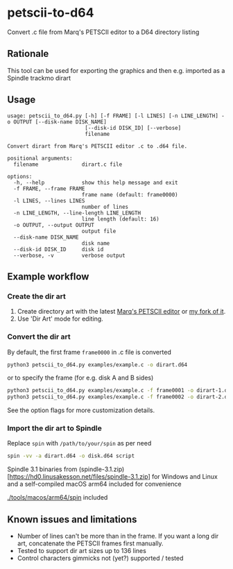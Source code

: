 # petscii-to-d64

Convert .c file from Marq's PETSCII editor to a D64 directory listing

## Rationale

This tool can be used for exporting the graphics and then e.g. imported as a Spindle trackmo dirart

## Usage

```
usage: petscii_to_d64.py [-h] [-f FRAME] [-l LINES] [-n LINE_LENGTH] -o OUTPUT [--disk-name DISK_NAME]
                         [--disk-id DISK_ID] [--verbose]
                         filename

Convert dirart from Marq's PETSCII editor .c to .d64 file.

positional arguments:
  filename              dirart.c file

options:
  -h, --help            show this help message and exit
  -f FRAME, --frame FRAME
                        frame name (default: frame0000)
  -l LINES, --lines LINES
                        number of lines
  -n LINE_LENGTH, --line-length LINE_LENGTH
                        line length (default: 16)
  -o OUTPUT, --output OUTPUT
                        output file
  --disk-name DISK_NAME
                        disk name
  --disk-id DISK_ID     disk id
  --verbose, -v         verbose output
```

## Example workflow

### Create the dir art

1. Create directory art with the latest [Marq's PETSCII editor](http://www.kameli.net/marq/?page_id=2717) or [my fork of it](https://github.com/ventti/petscii).
2. Use 'Dir Art' mode for editing.

### Convert the dir art

By default, the first frame `frame0000` in .c file is converted

```sh
python3 petscii_to_d64.py examples/example.c -o dirart.d64
```

or to specify the frame (for e.g. disk A and B sides)

```sh
python3 petscii_to_d64.py examples/example.c -f frame0001 -o dirart-1.d64
python3 petscii_to_d64.py examples/example.c -f frame0002 -o dirart-2.d64
```

See the option flags for more customization details.

### Import the dir art to Spindle

Replace `spin` with `/path/to/your/spin` as per need

```sh
spin -vv -a dirart.d64 -o disk.d64 script
```

Spindle 3.1 binaries from (spindle-3.1.zip)[https://hd0.linusakesson.net/files/spindle-3.1.zip] for Windows and Linux and a self-compiled macOS arm64 included for convenience

[./tools/macos/arm64/spin](./tools/macos/arm64/spin) included

## Known issues and limitations

* Number of lines can't be more than in the frame. If you want a long dir art, concatenate the PETSCII frames first manually.
* Tested to support dir art sizes up to 136 lines
* Control characters gimmicks not (yet?) supported / tested
